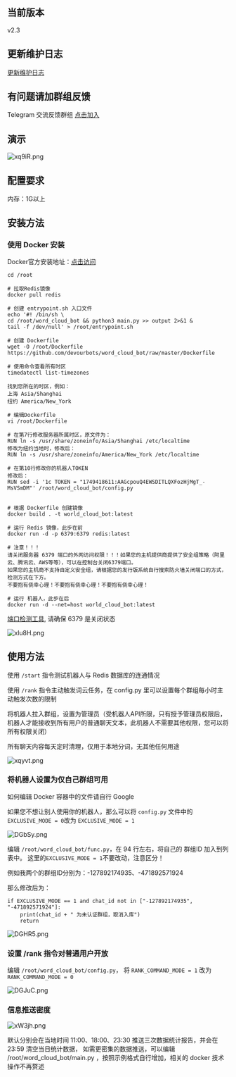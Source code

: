 ## 当前版本

v2.3

## 更新维护日志

[更新维护日志](https://github.com/devourbots/word_cloud_bot/wiki/%E6%9B%B4%E6%96%B0%E7%BB%B4%E6%8A%A4%E6%97%A5%E5%BF%97)

## 有问题请加群组反馈
Telegram 交流反馈群组 [点击加入](https://t.me/devourbots)

## 演示

![xq9iR.png](https://s3.jpg.cm/2021/05/05/xq9iR.png)

## 配置要求

内存：1G以上

## 安装方法

### 使用 Docker 安装
Docker官方安装地址：[点击访问](https://docs.docker.com/engine/install/)

```angular2html
cd /root

# 拉取Redis镜像
docker pull redis

# 创建 entrypoint.sh 入口文件
echo '#! /bin/sh \
cd /root/word_cloud_bot && python3 main.py >> output 2>&1 &
tail -f /dev/null' > /root/entrypoint.sh

# 创建 Dockerfile
wget -O /root/Dockerfile https://github.com/devourbots/word_cloud_bot/raw/master/Dockerfile

# 使用命令查看所有时区
timedatectl list-timezones

找到您所在的时区，例如：
上海 Asia/Shanghai
纽约 America/New_York

# 编辑Dockerfile
vi /root/Dockerfile

# 在第7行修改服务器所属时区，原文件为：
RUN ln -s /usr/share/zoneinfo/Asia/Shanghai /etc/localtime
修改为纽约当地时，修改后：
RUN ln -s /usr/share/zoneinfo/America/New_York /etc/localtime

# 在第10行修改你的机器人TOKEN
修改后：
RUN sed -i '1c TOKEN = "1749418611:AAGcpouQ4EWSDITLQXFozHjMgT_-MsVSmDM"' /root/word_cloud_bot/config.py


# 根据 Dockerfile 创建镜像
docker build . -t world_cloud_bot:latest

# 运行 Redis 镜像，此步在前
docker run -d -p 6379:6379 redis:latest

# 注意！！！
请关闭服务器 6379 端口的外网访问权限！！！如果您的主机提供商提供了安全组策略（阿里云、腾讯云、AWS等等），可以在控制台关闭6379端口。
如果您的主机商不支持自定义安全组，请根据您的发行版系统自行搜索防火墙关闭端口的方式，检测方式在下方。
不要抱有侥幸心理！不要抱有侥幸心理！不要抱有侥幸心理！

# 运行 机器人，此步在后
docker run -d --net=host world_cloud_bot:latest
```

[端口检测工具](http://tool.chinaz.com/port/), 请确保 6379 是关闭状态

![xlu8H.png](https://s3.jpg.cm/2021/05/06/xlu8H.png)

## 使用方法

使用 `/start` 指令测试机器人与 Redis 数据库的连通情况

使用 `/rank` 指令主动触发词云任务，在 config.py 里可以设置每个群组每小时主动触发次数的限制

将机器人拉入群组，设置为管理员（受机器人API所限，只有授予管理员权限后，机器人才能接收到所有用户的普通聊天文本，此机器人不需要其他权限，您可以将所有权限关闭）

所有聊天内容每天定时清理，仅用于本地分词，无其他任何用途

![xqyvt.png](https://s3.jpg.cm/2021/05/05/xqyvt.png)

### 将机器人设置为仅自己群组可用

如何编辑 Docker 容器中的文件请自行 Google

如果您不想让别人使用你的机器人，那么可以将 `config.py` 文件中的 `EXCLUSIVE_MODE = 0`改为 `EXCLUSIVE_MODE = 1`

![DGbSy.png](https://s3.jpg.cm/2021/05/09/DGbSy.png)

编辑 `/root/word_cloud_bot/func.py`，在 94 行左右，将自己的 群组ID 加入到列表中。
这里的`EXCLUSIVE_MODE = 1`不要改动，注意区分！


例如我两个的群组ID分别为：-127892174935、-471892571924

那么修改后为：
```angular2html
if EXCLUSIVE_MODE == 1 and chat_id not in ["-127892174935", "-471892571924"]:
    print(chat_id + " 为未认证群组，取消入库")
    return
```

![DGHR5.png](https://s3.jpg.cm/2021/05/09/DGHR5.png)

### 设置 /rank 指令对普通用户开放

编辑 `/root/word_cloud_bot/config.py`， 将 `RANK_COMMAND_MODE = 1` 改为 `RANK_COMMAND_MODE = 0`

![DGJuC.png](https://s3.jpg.cm/2021/05/09/DGJuC.png)


### 信息推送密度

![xW3jh.png](https://s3.jpg.cm/2021/05/05/xW3jh.png)

默认分别会在当地时间 11:00、18:00、23:30 推送三次数据统计报告，并会在 23:59 清空当日统计数据，
如需更密集的数据推送，可以编辑 /root/word_cloud_bot/main.py ，按照示例格式自行增加，相关的 docker 技术操作不再赘述

